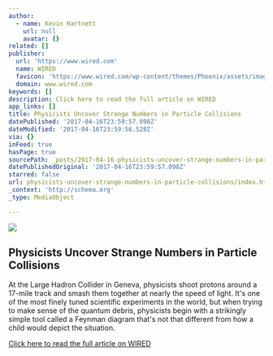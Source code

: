 ```yaml
---
author:
  - name: Kevin Hartnett
    url: null
    avatar: {}
related: []
publisher:
  url: 'https://www.wired.com'
  name: WIRED
  favicon: 'https://www.wired.com/wp-content/themes/Phoenix/assets/images/favicon.ico'
  domain: www.wired.com
keywords: []
description: Click here to read the full article on WIRED
app_links: []
title: Physicists Uncover Strange Numbers in Particle Collisions
datePublished: '2017-04-16T23:59:57.098Z'
dateModified: '2017-04-16T23:59:56.528Z'
via: {}
inFeed: true
hasPage: true
sourcePath: _posts/2017-04-16-physicists-uncover-strange-numbers-in-particle-collisions.md
datePublishedOriginal: '2017-04-16T23:59:57.098Z'
starred: false
url: physicists-uncover-strange-numbers-in-particle-collisions/index.html
_context: 'http://schema.org'
_type: MediaObject

---
```

<article style=""><img src="https://imgflo.herokuapp.com/graph/2b2431f8e7ba7b0/83210574985e92d186111feacad259b2/noop.jpg?input=https%3A%2F%2Fwww.wired.com%2Fwp-content%2Fuploads%2F2016%2F11%2FXZ_ParticleCollision_1K.jpg" /><h1>Physicists Uncover Strange Numbers in Particle Collisions</h1><p>At the Large Hadron Collider in Geneva, physicists shoot protons around a 17-mile track and smash them together at nearly the speed of light. It's one of the most finely tuned scientific experiments in the world, but when trying to make sense of the quantum debris, physicists begin with a strikingly simple tool called a Feynman diagram that's not that different from how a child would depict the situation.</p></article>

[Click here to read the full article on WIRED][0]

[0]: https://www.wired.com/2016/11/physicists-uncover-strange-numbers-particle-collisions/ "Full Article"